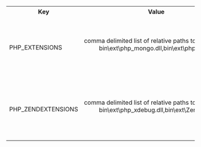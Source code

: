 <table class="table">
	<tr>
		<th>Key</th>
		<th>Value</th>
		<th>Description</th>
	</tr>
	<tr>
		<td>PHP_EXTENSIONS</td>
		<td>
			<dl>
				<dt>comma delimited list of relative paths to <abbr title="Dynamic Link Libraries">DLLs</abbr></dt>
				<dd>bin\ext\php_mongo.dll,bin\ext\php_xdebug.dll</dd>
			</dl>
		</td>
		<td>used for loading PHP extensions with the built in versions of PHP</td>
	</tr>
	<tr>
		<td>PHP_ZENDEXTENSIONS</td>
		<td>
			<dl>
				<dt>comma delimited list of relative paths to <abbr title="Dynamic Link Libraries">DLLs</abbr></dt>
				<dd>bin\ext\php_xdebug.dll,bin\ext\ZendLoader.dll</dd>
			</dl>
		</td>
		<td>used for loading zend extensions with the built in versions of PHP</td>
	</tr>
</table>
